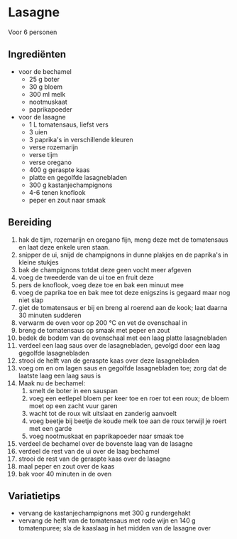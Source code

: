 # Lasagne

Voor 6 personen

## Ingrediënten

- voor de bechamel
  - 25 g boter
  - 30 g bloem
  - 300 ml melk
  - nootmuskaat
  - paprikapoeder
- voor de lasagne
  - 1 L tomatensaus, liefst vers
  - 3 uien
  - 3 paprika's in verschillende kleuren
  - verse rozemarijn
  - verse tijm
  - verse oregano
  - 400 g geraspte kaas
  - platte en gegolfde lasagnebladen
  - 300 g kastanjechampignons
  - 4-6 tenen knoflook
  - peper en zout naar smaak

## Bereiding

 1. hak de tijm, rozemarijn en oregano fijn, meng deze met de tomatensaus en laat deze enkele uren staan.
 2. snipper de ui, snijd de champignons in dunne plakjes en de paprika's in kleine stukjes
 3. bak de champignons totdat deze geen vocht meer afgeven
 4. voeg de tweederde van de ui toe en fruit deze
 5. pers de knoflook, voeg deze toe en bak een minuut mee
 6. voeg de paprika toe en bak mee tot deze enigszins is gegaard maar nog niet slap
 7. giet de tomatensaus er bij en breng al roerend aan de kook; laat daarna 30 minuten sudderen
 8. verwarm de oven voor op 200 °C en vet de ovenschaal in
 9. breng de tomatensaus op smaak met peper en zout
 10. bedek de bodem van de ovenschaal met een laag platte lasagnebladen
 11. verdeel een laag saus over de lasagnebladen, gevolgd door een laag gegolfde lasagnebladen
 12. strooi de helft van de geraspte kaas over deze lasagnebladen
 13. voeg om en om lagen saus en gegolfde lasagnebladen toe; zorg dat de laatste laag een laag saus is
 14. Maak nu de bechamel:
     1. smelt de boter in een sauspan
     2. voeg een eetlepel bloem per keer toe en roer tot een roux; de bloem moet op een zacht vuur garen
     3. wacht tot de roux wit uitslaat en zanderig aanvoelt
     4. voeg beetje bij beetje de koude melk toe aan de roux terwijl je roert met een garde
     5. voeg nootmuskaat en paprikapoeder naar smaak toe
 15. verdeel de bechamel over de bovenste laag van de lasagne
 16. verdeel de rest van de ui over de laag bechamel
 17. strooi de rest van de geraspte kaas over de lasagne
 18. maal peper en zout over de kaas
 19. bak voor 40 minuten in de oven
  
## Variatietips
- vervang de kastanjechampignons met 300 g rundergehakt
- vervang de helft van de tomatensaus met rode wijn en 140 g tomatenpuree; sla de kaaslaag in het midden van de lasagne over
  